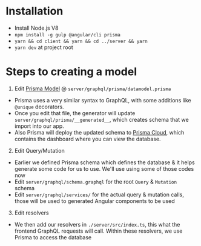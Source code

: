 # Installation

- Install Node.js V8
- `npm install -g gulp @angular/cli prisma`
- `yarn && cd client && yarn && cd ../server && yarn`
- `yarn dev` at project root

# Steps to creating a model

1. Edit [Prisma Model](https://www.prisma.io/docs/data-model-and-migrations/data-model-knul/) @ `server/graphql/prisma/datamodel.prisma`

- Prisma uses a very similar syntax to GraphQL, with some additions like `@unique` decorators.
- Once you edit that file, the generator will update `server/graphql/prisma/__generated__`, which creates schema that we import into our app.
- Also Prisma will deploy the updated schema to [Prisma Cloud](https://app.prisma.io/webber-wang-dc19dd/services/prisma-us1/wbit/dev/databrowser/), which contains the dashboard where you can view the database.

2. Edit Query/Mutation

- Earlier we defined Prisma schema which defines the database & it helps generate some code for us to use. We'll use using some of those codes now
- Edit `server/graphql/schema.graphql` for the root `Query` & `Mutation` schema
- Edit `server/graphql/services/` for the actual query & mutation calls, those will be used to generated Angular components to be used

3. Edit resolvers

- We then add our resolvers in `./server/src/index.ts`, this what the frontend GraphQL requests will call. Within these resolvers, we use Prisma to access the database
